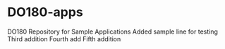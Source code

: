 # DO180-apps
DO180 Repository for Sample Applications
Added sample line for testing
Third addition
Fourth add
Fifth addition
